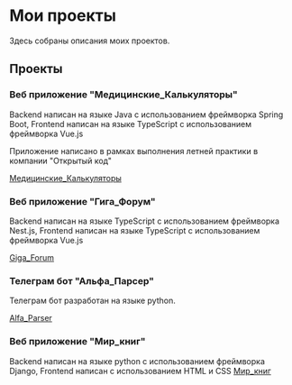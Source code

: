 # Мои проекты

Здесь собраны описания моих проектов.

## Проекты

### Веб приложение "Медицинские_Калькуляторы"

Backend написан на языке Java с использованием фреймворка Spring Boot, Frontend написан на языке TypeScript с использованием фреймворка Vue.js

Приложение написано в рамках выполнения летней практики в компании "Открытый код"

[Медицинские_Калькуляторы](https://github.com/golosoman/Projects/tree/master/Medical_Calculator_Spring_Boot)

### Веб приложение "Гига_Форум"

Backend написан на языке TypeScript с использованием фреймворка Nest.js, Frontend написан на языке TypeScript с использованием фреймворка Vue.js

[Giga_Forum](https://github.com/golosoman/Projects/tree/master/Giga_Forum)

### Телеграм бот "Альфа_Парсер"

Телеграм бот разработан на языке python.

[Alfa_Parser](https://github.com/golosoman/Projects/tree/master/Alfa_Parsere)

### Веб приложение "Мир_книг"

Backend написан на языке python с использованием фреймворка Django, Frontend написан c использованием HTML и CSS
[Мир_книг](https://github.com/golosoman/django_world_book)
